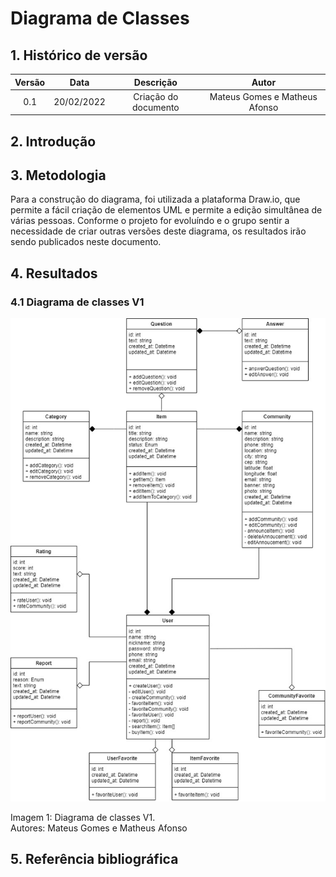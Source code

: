 # Diagrama de Classes

## 1. Histórico de versão

| Versão |    Data    |                     Descrição                     |                     Autor                      |
| :----: | :--------: | :-----------------------------------------------: | :--------------------------------------------: |
|  0.1   | 20/02/2022 | Criação do documento | Mateus Gomes e Matheus Afonso |

## 2. Introdução


## 3. Metodologia

Para a construção do diagrama, foi utilizada a plataforma Draw.io, que permite a fácil criação de elementos UML e permite a edição simultânea de várias pessoas. Conforme o projeto for evoluíndo e o grupo sentir a necessidade de criar outras versões deste diagrama, os resultados irão sendo publicados neste documento.

## 4. Resultados

### 4.1 Diagrama de classes V1

![Diagrama de classes V1](../../assets/classes_diagrams/classes_diagram_v1.jpg)
<figcaption>Imagem 1: Diagrama de classes V1.</figcaption>
<figcaption>Autores: Mateus Gomes e Matheus Afonso</figcaption>

## 5. Referência bibliográfica

